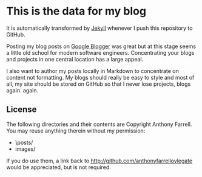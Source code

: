 # This is the data for my blog

It is automatically transformed by [Jekyll](http://github.com/mojombo/jekyll) whenever I push this repository to GitHub.

Posting my blog posts on [Google Blogger](http://ramblingsofanthony.blogspot.com/) was great but at this stage seems a little old school for  modern software engineers.  Concentrating your blogs and projects in one central location has a large appeal.

I also want to author my posts locally in Markdown to concentrate on content not formatting. My blogs should really be easy to style and most of all, my site should be stored on GitHub so that I never lose projects, blogs again.
again.

## License

The following directories and their contents are Copyright Anthony Farrell.  You may reuse anything therein without my permission: 

* \posts/
* images/

If you do use them, a link back to http://github.com/anthonyfarrelloylegate would be appreciated, but is not required.

